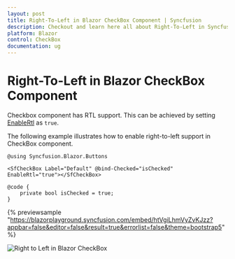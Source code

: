 ```yaml
---
layout: post
title: Right-To-Left in Blazor CheckBox Component | Syncfusion
description: Checkout and learn here all about Right-To-Left in Syncfusion Blazor CheckBox component and much more.
platform: Blazor
control: CheckBox
documentation: ug
---
```


# Right-To-Left in Blazor CheckBox Component

Checkbox component has RTL support. This can be achieved by setting [EnableRtl](https://help.syncfusion.com/cr/blazor/Syncfusion.Blazor.Buttons.SfCheckBox-1.html) as `true`.

The following example illustrates how to enable right-to-left support in CheckBox component.

```cshtml
@using Syncfusion.Blazor.Buttons

<SfCheckBox Label="Default" @bind-Checked="isChecked" EnableRtl="true"></SfCheckBox>

@code {
    private bool isChecked = true;
}

```
{% previewsample "https://blazorplayground.syncfusion.com/embed/htVgiLhmVyZvKJzz?appbar=false&editor=false&result=true&errorlist=false&theme=bootstrap5" %}

![Right to Left in Blazor CheckBox](./../images/blazor-checkbox-right-to-left.png)